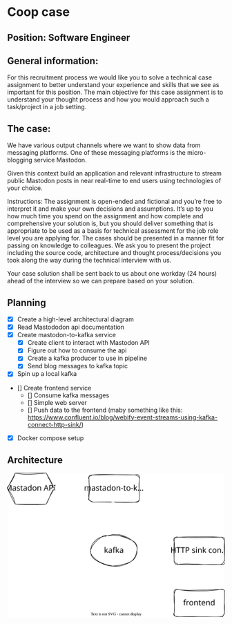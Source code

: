 # Coop case

## Position: Software Engineer

## General information:
For this recruitment process we would like you to solve a technical case assignment to better understand your experience and skills that we see as important for this position. The main objective for this case assignment is to understand your thought process and how you would approach such a task/project in a job setting.

## The case:
We have various output channels where we want to show data from messaging platforms. One of these
messaging platforms is the micro-blogging service Mastodon.

Given this context build an application and relevant infrastructure to stream public Mastodon posts in near real-time to end users using technologies of your choice.

Instructions:
The assignment is open-ended and fictional and you’re free to interpret it and make your own decisions and assumptions. It’s up to you how much time you spend on the assignment and how complete and comprehensive your solution is, but you should deliver something that is appropriate to be used as a basis for technical assessment for the job role level you are applying for. The cases should be presented in a manner fit for passing on knowledge to colleagues.
We ask you to present the project including the source code, architecture and thought process/decisions you took along the way during the technical interview with us.

Your case solution shall be sent back to us about one workday (24 hours) ahead of the interview so we can
prepare based on your solution. 

## Planning
- [x] Create a high-level architectural diagram
- [x] Read Mastododon api documentation
- [x] Create mastodon-to-kafka service
    - [x] Create client to interact with Mastodon API
    - [x] Figure out how to consume the api
    - [x] Create a kafka producer to use in pipeline
    - [x] Send blog messages to kafka topic
- [x] Spin up a local kafka
- [] Create frontend service
    - [] Consume kafka messages
    - [] Simple web server
    - [] Push data to the frontend (maby something like this: https://www.confluent.io/blog/webify-event-streams-using-kafka-connect-http-sink/)
- [x] Docker compose setup



## Architecture
![Landscape](/drawings/architecture.svg)